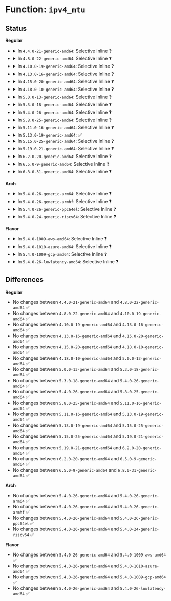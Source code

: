 # Function: <code>ipv4_mtu</code>

## Status
<b>Regular</b>
<ul>
<li>
<details>
<summary>In <code>4.4.0-21-generic-amd64</code>: Selective Inline ❓</summary>

```c
unsigned int ipv4_mtu(const struct dst_entry * dst)
```

```json
{
  "name": "ipv4_mtu",
  "collision_type": "Unique Static",
  "inline_type": "Selective",
  "funcs": [
    {
      "addr": 18446744071586529824,
      "name": "ipv4_mtu",
      "external": false,
      "loc": "net/ipv4/route.c:1231",
      "file": "net/ipv4/route.c",
      "inline": "not declared, inlined",
      "caller_inline": [],
      "caller_func": [
        "net/ipv4/route.c:__ip_rt_update_pmtu"
      ]
    }
  ],
  "symbols": [
    {
      "addr": 18446744071586529824,
      "name": "ipv4_mtu",
      "section": ".text",
      "bind": "STB_LOCAL",
      "size": 104
    }
  ]
}
```
</details>
</li>
<li>
<details>
<summary>In <code>4.8.0-22-generic-amd64</code>: Selective Inline ❓</summary>

```c
unsigned int ipv4_mtu(const struct dst_entry * dst)
```

```json
{
  "name": "ipv4_mtu",
  "collision_type": "Unique Static",
  "inline_type": "Selective",
  "funcs": [
    {
      "addr": 18446744071586972368,
      "name": "ipv4_mtu",
      "external": false,
      "loc": "net/ipv4/route.c:1237",
      "file": "net/ipv4/route.c",
      "inline": "not declared, inlined",
      "caller_inline": [],
      "caller_func": [
        "net/ipv4/route.c:__ip_rt_update_pmtu"
      ]
    }
  ],
  "symbols": [
    {
      "addr": 18446744071586972368,
      "name": "ipv4_mtu",
      "section": ".text",
      "bind": "STB_LOCAL",
      "size": 104
    }
  ]
}
```
</details>
</li>
<li>
<details>
<summary>In <code>4.10.0-19-generic-amd64</code>: Selective Inline ❓</summary>

```c
unsigned int ipv4_mtu(const struct dst_entry * dst)
```

```json
{
  "name": "ipv4_mtu",
  "collision_type": "Unique Static",
  "inline_type": "Selective",
  "funcs": [
    {
      "addr": 18446744071587166704,
      "name": "ipv4_mtu",
      "external": false,
      "loc": "net/ipv4/route.c:1245",
      "file": "net/ipv4/route.c",
      "inline": "not declared, inlined",
      "caller_inline": [],
      "caller_func": [
        "net/ipv4/route.c:__ip_rt_update_pmtu"
      ]
    }
  ],
  "symbols": [
    {
      "addr": 18446744071587166704,
      "name": "ipv4_mtu",
      "section": ".text",
      "bind": "STB_LOCAL",
      "size": 146
    }
  ]
}
```
</details>
</li>
<li>
<details>
<summary>In <code>4.13.0-16-generic-amd64</code>: Selective Inline ❓</summary>

```c
unsigned int ipv4_mtu(const struct dst_entry * dst)
```

```json
{
  "name": "ipv4_mtu",
  "collision_type": "Unique Static",
  "inline_type": "Selective",
  "funcs": [
    {
      "addr": 18446744071587296544,
      "name": "ipv4_mtu",
      "external": false,
      "loc": "net/ipv4/route.c:1259",
      "file": "net/ipv4/route.c",
      "inline": "not declared, inlined",
      "caller_inline": [],
      "caller_func": [
        "net/ipv4/route.c:__ip_rt_update_pmtu"
      ]
    }
  ],
  "symbols": [
    {
      "addr": 18446744071587296544,
      "name": "ipv4_mtu",
      "section": ".text",
      "bind": "STB_LOCAL",
      "size": 155
    }
  ]
}
```
</details>
</li>
<li>
<details>
<summary>In <code>4.15.0-20-generic-amd64</code>: Selective Inline ❓</summary>

```c
unsigned int ipv4_mtu(const struct dst_entry * dst)
```

```json
{
  "name": "ipv4_mtu",
  "collision_type": "Unique Static",
  "inline_type": "Selective",
  "funcs": [
    {
      "addr": 18446744071587820448,
      "name": "ipv4_mtu",
      "external": false,
      "loc": "net/ipv4/route.c:1266",
      "file": "net/ipv4/route.c",
      "inline": "not declared, inlined",
      "caller_inline": [],
      "caller_func": [
        "net/ipv4/route.c:ipv4_default_advmss",
        "net/ipv4/route.c:__ip_rt_update_pmtu"
      ]
    }
  ],
  "symbols": [
    {
      "addr": 18446744071587820448,
      "name": "ipv4_mtu",
      "section": ".text",
      "bind": "STB_LOCAL",
      "size": 144
    }
  ]
}
```
</details>
</li>
<li>
<details>
<summary>In <code>4.18.0-10-generic-amd64</code>: Selective Inline ❓</summary>

```c
unsigned int ipv4_mtu(const struct dst_entry * dst)
```

```json
{
  "name": "ipv4_mtu",
  "collision_type": "Unique Static",
  "inline_type": "Selective",
  "funcs": [
    {
      "addr": 18446744071588162560,
      "name": "ipv4_mtu",
      "external": false,
      "loc": "net/ipv4/route.c:1266",
      "file": "net/ipv4/route.c",
      "inline": "not declared, inlined",
      "caller_inline": [],
      "caller_func": [
        "net/ipv4/route.c:ipv4_default_advmss",
        "net/ipv4/route.c:__ip_rt_update_pmtu"
      ]
    }
  ],
  "symbols": [
    {
      "addr": 18446744071588162560,
      "name": "ipv4_mtu",
      "section": ".text",
      "bind": "STB_LOCAL",
      "size": 135
    }
  ]
}
```
</details>
</li>
<li>
<details>
<summary>In <code>5.0.0-13-generic-amd64</code>: Selective Inline ❓</summary>

```c
unsigned int ipv4_mtu(const struct dst_entry * dst)
```

```json
{
  "name": "ipv4_mtu",
  "collision_type": "Unique Static",
  "inline_type": "Selective",
  "funcs": [
    {
      "addr": 18446744071588346528,
      "name": "ipv4_mtu",
      "external": false,
      "loc": "net/ipv4/route.c:1265",
      "file": "net/ipv4/route.c",
      "inline": "not declared, inlined",
      "caller_inline": [],
      "caller_func": [
        "net/ipv4/route.c:ipv4_default_advmss",
        "net/ipv4/route.c:__ip_rt_update_pmtu"
      ]
    }
  ],
  "symbols": [
    {
      "addr": 18446744071588346528,
      "name": "ipv4_mtu",
      "section": ".text",
      "bind": "STB_LOCAL",
      "size": 135
    }
  ]
}
```
</details>
</li>
<li>
<details>
<summary>In <code>5.3.0-18-generic-amd64</code>: Selective Inline ❓</summary>

```c
unsigned int ipv4_mtu(const struct dst_entry * dst)
```

```json
{
  "name": "ipv4_mtu",
  "collision_type": "Unique Static",
  "inline_type": "Selective",
  "funcs": [
    {
      "addr": 18446744071588748704,
      "name": "ipv4_mtu",
      "external": false,
      "loc": "net/ipv4/route.c:1302",
      "file": "net/ipv4/route.c",
      "inline": "not declared, inlined",
      "caller_inline": [],
      "caller_func": [
        "net/ipv4/route.c:ipv4_default_advmss",
        "net/ipv4/route.c:__ip_rt_update_pmtu"
      ]
    }
  ],
  "symbols": [
    {
      "addr": 18446744071588748704,
      "name": "ipv4_mtu",
      "section": ".text",
      "bind": "STB_LOCAL",
      "size": 148
    }
  ]
}
```
</details>
</li>
<li>
<details>
<summary>In <code>5.4.0-26-generic-amd64</code>: Selective Inline ❓</summary>

```c
unsigned int ipv4_mtu(const struct dst_entry * dst)
```

```json
{
  "name": "ipv4_mtu",
  "collision_type": "Unique Static",
  "inline_type": "Selective",
  "funcs": [
    {
      "addr": 18446744071588971792,
      "name": "ipv4_mtu",
      "external": false,
      "loc": "net/ipv4/route.c:1304",
      "file": "net/ipv4/route.c",
      "inline": "not declared, inlined",
      "caller_inline": [],
      "caller_func": [
        "net/ipv4/route.c:ipv4_default_advmss",
        "net/ipv4/route.c:__ip_rt_update_pmtu"
      ]
    }
  ],
  "symbols": [
    {
      "addr": 18446744071588971792,
      "name": "ipv4_mtu",
      "section": ".text",
      "bind": "STB_LOCAL",
      "size": 148
    }
  ]
}
```
</details>
</li>
<li>
<details>
<summary>In <code>5.8.0-25-generic-amd64</code>: Selective Inline ❓</summary>

```c
unsigned int ipv4_mtu(const struct dst_entry * dst)
```

```json
{
  "name": "ipv4_mtu",
  "collision_type": "Unique Static",
  "inline_type": "Selective",
  "funcs": [
    {
      "addr": 18446744071589928752,
      "name": "ipv4_mtu",
      "external": false,
      "loc": "net/ipv4/route.c:1308",
      "file": "net/ipv4/route.c",
      "inline": "not declared, inlined",
      "caller_inline": [],
      "caller_func": [
        "net/ipv4/route.c:ipv4_default_advmss",
        "net/ipv4/route.c:__ip_rt_update_pmtu"
      ]
    }
  ],
  "symbols": [
    {
      "addr": 18446744071589928752,
      "name": "ipv4_mtu",
      "section": ".text",
      "bind": "STB_LOCAL",
      "size": 144
    }
  ]
}
```
</details>
</li>
<li>
<details>
<summary>In <code>5.11.0-16-generic-amd64</code>: Selective Inline ❓</summary>

```c
unsigned int ipv4_mtu(const struct dst_entry * dst)
```

```json
{
  "name": "ipv4_mtu",
  "collision_type": "Unique Static",
  "inline_type": "Selective",
  "funcs": [
    {
      "addr": 18446744071589969360,
      "name": "ipv4_mtu",
      "external": false,
      "loc": "net/ipv4/route.c:1314",
      "file": "net/ipv4/route.c",
      "inline": "not declared, inlined",
      "caller_inline": [],
      "caller_func": [
        "net/ipv4/route.c:ipv4_default_advmss",
        "net/ipv4/route.c:__ip_rt_update_pmtu"
      ]
    }
  ],
  "symbols": [
    {
      "addr": 18446744071589969360,
      "name": "ipv4_mtu",
      "section": ".text",
      "bind": "STB_LOCAL",
      "size": 144
    }
  ]
}
```
</details>
</li>
<li>
<details>
<summary>In <code>5.13.0-19-generic-amd64</code>: ✅</summary>

```c
unsigned int ipv4_mtu(const struct dst_entry * dst)
```

```json
{
  "name": "ipv4_mtu",
  "collision_type": "Unique Global",
  "inline_type": "No",
  "funcs": [
    {
      "addr": 18446744071589880560,
      "name": "ipv4_mtu",
      "external": true,
      "loc": "net/ipv4/route.c:1300",
      "file": "net/ipv4/route.c",
      "inline": "seen, unknown",
      "caller_inline": [],
      "caller_func": [
        "net/ipv4/route.c:ipv4_default_advmss",
        "net/ipv4/route.c:__ip_rt_update_pmtu",
        "net/ipv4/ip_forward.c:ip_forward",
        "net/ipv4/ip_output.c:__ip_make_skb",
        "net/ipv4/ip_output.c:ip_setup_cork",
        "net/ipv4/ip_sockglue.c:do_ip_getsockopt",
        "net/ipv4/tcp_output.c:tcp_connect_init",
        "net/ipv4/tcp_output.c:tcp_current_mss",
        "net/ipv4/tcp_ipv4.c:tcp_v4_syn_recv_sock",
        "net/ipv4/icmp.c:__icmp_send",
        "net/ipv4/ip_tunnel_core.c:skb_tunnel_check_pmtu",
        "net/ipv4/ipmr.c:ipmr_queue_xmit",
        "net/xfrm/xfrm_policy.c:xfrm_bundle_ok",
        "net/xfrm/xfrm_policy.c:xfrm_bundle_ok",
        "net/xfrm/xfrm_policy.c:xfrm_init_pmtu",
        "net/xfrm/xfrm_policy.c:xfrm_init_pmtu",
        "net/xfrm/xfrm_output.c:xfrm6_tunnel_check_size",
        "net/xfrm/xfrm_output.c:xfrm6_tunnel_check_size",
        "net/ipv6/ip6_output.c:ip6_setup_cork",
        "net/ipv6/ip6_output.c:ip6_fragment",
        "net/ipv6/ip6_output.c:ip6_xmit",
        "net/ipv6/route.c:ip6_default_advmss",
        "net/ipv6/route.c:__ip6_rt_update_pmtu",
        "net/ipv6/tcp_ipv6.c:tcp_v6_syn_recv_sock",
        "net/ipv6/xfrm6_output.c:__xfrm6_output"
      ]
    }
  ],
  "symbols": [
    {
      "addr": 18446744071589880560,
      "name": "ipv4_mtu",
      "section": ".text",
      "bind": "STB_GLOBAL",
      "size": 132
    }
  ]
}
```
</details>
</li>
<li>
<details>
<summary>In <code>5.15.0-25-generic-amd64</code>: Selective Inline ❓</summary>

```c
unsigned int ipv4_mtu(const struct dst_entry * dst)
```

```json
{
  "name": "ipv4_mtu",
  "collision_type": "Unique Global",
  "inline_type": "Selective",
  "funcs": [
    {
      "addr": 18446744071590651429,
      "name": "ipv4_mtu",
      "external": true,
      "loc": "net/ipv4/route.c:1315",
      "file": "net/ipv4/route.c",
      "inline": "not declared, inlined",
      "caller_inline": [
        "net/ipv4/route.c:ipv4_default_advmss",
        "net/ipv4/route.c:__ip_rt_update_pmtu"
      ],
      "caller_func": [
        "net/ipv4/ip_output.c:__ip_make_skb",
        "net/ipv4/ip_output.c:ip_setup_cork",
        "net/ipv4/ip_sockglue.c:do_ip_getsockopt",
        "net/ipv4/tcp_output.c:tcp_connect_init",
        "net/ipv4/tcp_output.c:tcp_current_mss",
        "net/ipv4/tcp_ipv4.c:tcp_v4_syn_recv_sock",
        "net/ipv4/icmp.c:__icmp_send",
        "net/ipv4/ip_tunnel_core.c:skb_tunnel_check_pmtu",
        "net/ipv4/ipmr.c:ipmr_queue_xmit",
        "net/xfrm/xfrm_policy.c:xfrm_bundle_ok",
        "net/xfrm/xfrm_policy.c:xfrm_bundle_ok",
        "net/xfrm/xfrm_policy.c:xfrm_init_pmtu",
        "net/xfrm/xfrm_policy.c:xfrm_init_pmtu",
        "net/xfrm/xfrm_output.c:xfrm6_tunnel_check_size",
        "net/xfrm/xfrm_output.c:xfrm6_tunnel_check_size",
        "net/ipv6/ip6_output.c:ip6_setup_cork",
        "net/ipv6/ip6_output.c:ip6_fragment",
        "net/ipv6/ip6_output.c:ip6_xmit",
        "net/ipv6/route.c:ip6_default_advmss",
        "net/ipv6/route.c:__ip6_rt_update_pmtu",
        "net/ipv6/tcp_ipv6.c:tcp_v6_syn_recv_sock",
        "net/ipv6/xfrm6_output.c:__xfrm6_output"
      ]
    }
  ],
  "symbols": [
    {
      "addr": 18446744071590651280,
      "name": "ipv4_mtu",
      "section": ".text",
      "bind": "STB_GLOBAL",
      "size": 138
    }
  ]
}
```
</details>
</li>
<li>
<details>
<summary>In <code>5.19.0-21-generic-amd64</code>: Selective Inline ❓</summary>

```c
unsigned int ipv4_mtu(const struct dst_entry * dst)
```

```json
{
  "name": "ipv4_mtu",
  "collision_type": "Unique Global",
  "inline_type": "Selective",
  "funcs": [
    {
      "addr": 18446744071592277367,
      "name": "ipv4_mtu",
      "external": true,
      "loc": "net/ipv4/route.c:1322",
      "file": "net/ipv4/route.c",
      "inline": "not declared, inlined",
      "caller_inline": [
        "net/ipv4/route.c:ipv4_default_advmss",
        "net/ipv4/route.c:__ip_rt_update_pmtu"
      ],
      "caller_func": [
        "net/ipv4/ip_output.c:__ip_make_skb",
        "net/ipv4/ip_output.c:ip_setup_cork",
        "net/ipv4/ip_sockglue.c:do_ip_getsockopt",
        "net/ipv4/tcp_output.c:tcp_connect_init",
        "net/ipv4/tcp_output.c:tcp_current_mss",
        "net/ipv4/tcp_ipv4.c:tcp_v4_syn_recv_sock",
        "net/ipv4/icmp.c:__icmp_send",
        "net/ipv4/ip_tunnel_core.c:skb_tunnel_check_pmtu",
        "net/ipv4/ipmr.c:ipmr_queue_xmit",
        "net/xfrm/xfrm_policy.c:xfrm_bundle_ok",
        "net/xfrm/xfrm_policy.c:xfrm_bundle_ok",
        "net/xfrm/xfrm_policy.c:xfrm_init_pmtu",
        "net/xfrm/xfrm_policy.c:xfrm_init_pmtu",
        "net/xfrm/xfrm_output.c:xfrm6_tunnel_check_size",
        "net/xfrm/xfrm_output.c:xfrm6_tunnel_check_size",
        "net/ipv6/ip6_output.c:ip6_setup_cork",
        "net/ipv6/ip6_output.c:ip6_fragment",
        "net/ipv6/ip6_output.c:ip6_xmit",
        "net/ipv6/ip6_output.c:ip6_finish_output",
        "net/ipv6/route.c:ip6_default_advmss",
        "net/ipv6/route.c:__ip6_rt_update_pmtu",
        "net/ipv6/tcp_ipv6.c:tcp_v6_syn_recv_sock",
        "net/ipv6/xfrm6_output.c:__xfrm6_output"
      ]
    }
  ],
  "symbols": [
    {
      "addr": 18446744071592276560,
      "name": "ipv4_mtu",
      "section": ".text",
      "bind": "STB_GLOBAL",
      "size": 176
    }
  ]
}
```
</details>
</li>
<li>
<details>
<summary>In <code>6.2.0-20-generic-amd64</code>: Selective Inline ❓</summary>

```c
unsigned int ipv4_mtu(const struct dst_entry * dst)
```

```json
{
  "name": "ipv4_mtu",
  "collision_type": "Unique Global",
  "inline_type": "Selective",
  "funcs": [
    {
      "addr": 18446744071594112871,
      "name": "ipv4_mtu",
      "external": true,
      "loc": "net/ipv4/route.c:1322",
      "file": "net/ipv4/route.c",
      "inline": "not declared, inlined",
      "caller_inline": [
        "net/ipv4/route.c:ipv4_default_advmss",
        "net/ipv4/route.c:__ip_rt_update_pmtu"
      ],
      "caller_func": [
        "net/ipv4/ip_output.c:__ip_make_skb",
        "net/ipv4/ip_output.c:ip_setup_cork",
        "net/ipv4/ip_sockglue.c:do_ip_getsockopt",
        "net/ipv4/tcp_output.c:tcp_connect_init",
        "net/ipv4/tcp_output.c:tcp_current_mss",
        "net/ipv4/tcp_ipv4.c:tcp_v4_syn_recv_sock",
        "net/ipv4/icmp.c:__icmp_send",
        "net/ipv4/ip_tunnel_core.c:skb_tunnel_check_pmtu",
        "net/ipv4/ipmr.c:ipmr_queue_xmit",
        "net/xfrm/xfrm_policy.c:xfrm_bundle_ok",
        "net/xfrm/xfrm_policy.c:xfrm_bundle_ok",
        "net/xfrm/xfrm_policy.c:xfrm_bundle_create",
        "net/xfrm/xfrm_policy.c:xfrm_bundle_create",
        "net/xfrm/xfrm_output.c:xfrm6_tunnel_check_size",
        "net/xfrm/xfrm_output.c:xfrm6_tunnel_check_size",
        "net/ipv6/ip6_output.c:ip6_setup_cork",
        "net/ipv6/ip6_output.c:ip6_fragment",
        "net/ipv6/ip6_output.c:ip6_xmit",
        "net/ipv6/ip6_output.c:ip6_finish_output",
        "net/ipv6/route.c:ip6_default_advmss",
        "net/ipv6/route.c:__ip6_rt_update_pmtu",
        "net/ipv6/ipv6_sockglue.c:do_ipv6_getsockopt",
        "net/ipv6/ipv6_sockglue.c:do_ipv6_getsockopt",
        "net/ipv6/tcp_ipv6.c:tcp_v6_syn_recv_sock",
        "net/ipv6/xfrm6_output.c:__xfrm6_output"
      ]
    }
  ],
  "symbols": [
    {
      "addr": 18446744071594112416,
      "name": "ipv4_mtu",
      "section": ".text",
      "bind": "STB_GLOBAL",
      "size": 176
    }
  ]
}
```
</details>
</li>
<li>
<details>
<summary>In <code>6.5.0-9-generic-amd64</code>: Selective Inline ❓</summary>

```c
unsigned int ipv4_mtu(const struct dst_entry * dst)
```

```json
{
  "name": "ipv4_mtu",
  "collision_type": "Unique Global",
  "inline_type": "Selective",
  "funcs": [
    {
      "addr": 18446744071594499687,
      "name": "ipv4_mtu",
      "external": true,
      "loc": "net/ipv4/route.c:1322",
      "file": "net/ipv4/route.c",
      "inline": "not declared, inlined",
      "caller_inline": [
        "net/ipv4/route.c:ipv4_default_advmss",
        "net/ipv4/route.c:__ip_rt_update_pmtu"
      ],
      "caller_func": [
        "net/ipv4/ip_output.c:__ip_make_skb",
        "net/ipv4/ip_sockglue.c:do_ip_getsockopt",
        "net/ipv4/tcp_output.c:tcp_connect_init",
        "net/ipv4/tcp_output.c:tcp_current_mss",
        "net/ipv4/tcp_ipv4.c:tcp_v4_syn_recv_sock",
        "net/ipv4/icmp.c:__icmp_send",
        "net/ipv4/ip_tunnel_core.c:skb_tunnel_check_pmtu",
        "net/ipv4/ipmr.c:ipmr_queue_xmit",
        "net/xfrm/xfrm_policy.c:xfrm_bundle_ok",
        "net/xfrm/xfrm_policy.c:xfrm_bundle_ok",
        "net/xfrm/xfrm_policy.c:xfrm_bundle_create",
        "net/xfrm/xfrm_policy.c:xfrm_bundle_create",
        "net/xfrm/xfrm_output.c:xfrm6_tunnel_check_size",
        "net/xfrm/xfrm_output.c:xfrm6_tunnel_check_size",
        "net/ipv6/ip6_output.c:ip6_setup_cork",
        "net/ipv6/ip6_output.c:ip6_fragment",
        "net/ipv6/ip6_output.c:ip6_xmit",
        "net/ipv6/ip6_output.c:ip6_finish_output",
        "net/ipv6/route.c:ip6_default_advmss",
        "net/ipv6/route.c:__ip6_rt_update_pmtu",
        "net/ipv6/ipv6_sockglue.c:do_ipv6_getsockopt",
        "net/ipv6/ipv6_sockglue.c:do_ipv6_getsockopt",
        "net/ipv6/tcp_ipv6.c:tcp_v6_syn_recv_sock",
        "net/ipv6/xfrm6_output.c:__xfrm6_output"
      ]
    }
  ],
  "symbols": [
    {
      "addr": 18446744071594499456,
      "name": "ipv4_mtu",
      "section": ".text",
      "bind": "STB_GLOBAL",
      "size": 182
    }
  ]
}
```
</details>
</li>
<li>
<details>
<summary>In <code>6.8.0-31-generic-amd64</code>: Selective Inline ❓</summary>

```c
unsigned int ipv4_mtu(const struct dst_entry * dst)
```

```json
{
  "name": "ipv4_mtu",
  "collision_type": "Unique Global",
  "inline_type": "Selective",
  "funcs": [
    {
      "addr": 18446744071595302855,
      "name": "ipv4_mtu",
      "external": true,
      "loc": "net/ipv4/route.c:1324",
      "file": "net/ipv4/route.c",
      "inline": "not declared, inlined",
      "caller_inline": [
        "net/ipv4/route.c:ipv4_default_advmss",
        "net/ipv4/route.c:__ip_rt_update_pmtu"
      ],
      "caller_func": [
        "net/ipv4/ip_output.c:__ip_make_skb",
        "net/ipv4/ip_sockglue.c:do_ip_getsockopt",
        "net/ipv4/tcp_output.c:tcp_connect_init",
        "net/ipv4/tcp_output.c:tcp_current_mss",
        "net/ipv4/tcp_ipv4.c:tcp_v4_syn_recv_sock",
        "net/ipv4/icmp.c:__icmp_send",
        "net/ipv4/ip_tunnel_core.c:skb_tunnel_check_pmtu",
        "net/ipv4/ipmr.c:ipmr_queue_xmit",
        "net/xfrm/xfrm_policy.c:xfrm_bundle_ok",
        "net/xfrm/xfrm_policy.c:xfrm_bundle_ok",
        "net/xfrm/xfrm_policy.c:xfrm_bundle_create",
        "net/xfrm/xfrm_policy.c:xfrm_bundle_create",
        "net/xfrm/xfrm_output.c:xfrm6_tunnel_check_size",
        "net/xfrm/xfrm_output.c:xfrm6_tunnel_check_size",
        "net/ipv6/ip6_output.c:ip6_setup_cork",
        "net/ipv6/ip6_output.c:ip6_fragment",
        "net/ipv6/ip6_output.c:ip6_xmit",
        "net/ipv6/ip6_output.c:ip6_finish_output",
        "net/ipv6/route.c:ip6_default_advmss",
        "net/ipv6/route.c:__ip6_rt_update_pmtu",
        "net/ipv6/ipv6_sockglue.c:do_ipv6_getsockopt",
        "net/ipv6/ipv6_sockglue.c:do_ipv6_getsockopt",
        "net/ipv6/tcp_ipv6.c:tcp_v6_syn_recv_sock",
        "net/ipv6/xfrm6_output.c:__xfrm6_output"
      ]
    }
  ],
  "symbols": [
    {
      "addr": 18446744071595302624,
      "name": "ipv4_mtu",
      "section": ".text",
      "bind": "STB_GLOBAL",
      "size": 179
    }
  ]
}
```
</details>
</li>
</ul>
<b>Arch</b>
<ul>
<li>
<details>
<summary>In <code>5.4.0-26-generic-arm64</code>: Selective Inline ❓</summary>

```c
unsigned int ipv4_mtu(const struct dst_entry * dst)
```

```json
{
  "name": "ipv4_mtu",
  "collision_type": "Unique Static",
  "inline_type": "Selective",
  "funcs": [
    {
      "addr": 18446603336502574272,
      "name": "ipv4_mtu",
      "external": false,
      "loc": "net/ipv4/route.c:1304",
      "file": "net/ipv4/route.c",
      "inline": "not declared, inlined",
      "caller_inline": [],
      "caller_func": [
        "net/ipv4/route.c:ipv4_default_advmss",
        "net/ipv4/route.c:__ip_rt_update_pmtu"
      ]
    }
  ],
  "symbols": [
    {
      "addr": 18446603336502574272,
      "name": "ipv4_mtu",
      "section": ".text",
      "bind": "STB_LOCAL",
      "size": 184
    }
  ]
}
```
</details>
</li>
<li>
<details>
<summary>In <code>5.4.0-26-generic-armhf</code>: Selective Inline ❓</summary>

```c
unsigned int ipv4_mtu(const struct dst_entry * dst)
```

```json
{
  "name": "ipv4_mtu",
  "collision_type": "Unique Static",
  "inline_type": "Selective",
  "funcs": [
    {
      "addr": 3235282328,
      "name": "ipv4_mtu",
      "external": false,
      "loc": "net/ipv4/route.c:1304",
      "file": "net/ipv4/route.c",
      "inline": "not declared, inlined",
      "caller_inline": [],
      "caller_func": [
        "net/ipv4/route.c:ipv4_default_advmss",
        "net/ipv4/route.c:__ip_rt_update_pmtu"
      ]
    }
  ],
  "symbols": [
    {
      "addr": 3235282328,
      "name": "ipv4_mtu",
      "section": ".text",
      "bind": "STB_LOCAL",
      "size": 212
    }
  ]
}
```
</details>
</li>
<li>
<details>
<summary>In <code>5.4.0-26-generic-ppc64el</code>: Selective Inline ❓</summary>

```c
unsigned int ipv4_mtu(const struct dst_entry * dst)
```

```json
{
  "name": "ipv4_mtu",
  "collision_type": "Unique Static",
  "inline_type": "Selective",
  "funcs": [
    {
      "addr": 13835058055296161392,
      "name": "ipv4_mtu",
      "external": false,
      "loc": "net/ipv4/route.c:1304",
      "file": "net/ipv4/route.c",
      "inline": "not declared, inlined",
      "caller_inline": [],
      "caller_func": [
        "net/ipv4/route.c:ipv4_default_advmss",
        "net/ipv4/route.c:__ip_rt_update_pmtu"
      ]
    }
  ],
  "symbols": [
    {
      "addr": 13835058055296161392,
      "name": "ipv4_mtu",
      "section": ".text",
      "bind": "STB_LOCAL",
      "size": 236
    }
  ]
}
```
</details>
</li>
<li>
<details>
<summary>In <code>5.4.0-24-generic-riscv64</code>: Selective Inline ❓</summary>

```c
unsigned int ipv4_mtu(const struct dst_entry * dst)
```

```json
{
  "name": "ipv4_mtu",
  "collision_type": "Unique Static",
  "inline_type": "Selective",
  "funcs": [
    {
      "addr": 18446743936278732696,
      "name": "ipv4_mtu",
      "external": false,
      "loc": "net/ipv4/route.c:1304",
      "file": "net/ipv4/route.c",
      "inline": "not declared, inlined",
      "caller_inline": [],
      "caller_func": [
        "net/ipv4/route.c:ipv4_default_advmss",
        "net/ipv4/route.c:__ip_rt_update_pmtu"
      ]
    }
  ],
  "symbols": [
    {
      "addr": 18446743936278732696,
      "name": "ipv4_mtu",
      "section": ".text",
      "bind": "STB_LOCAL",
      "size": 174
    }
  ]
}
```
</details>
</li>
</ul>
<b>Flavor</b>
<ul>
<li>
<details>
<summary>In <code>5.4.0-1009-aws-amd64</code>: Selective Inline ❓</summary>

```c
unsigned int ipv4_mtu(const struct dst_entry * dst)
```

```json
{
  "name": "ipv4_mtu",
  "collision_type": "Unique Static",
  "inline_type": "Selective",
  "funcs": [
    {
      "addr": 18446744071588578176,
      "name": "ipv4_mtu",
      "external": false,
      "loc": "net/ipv4/route.c:1304",
      "file": "net/ipv4/route.c",
      "inline": "not declared, inlined",
      "caller_inline": [],
      "caller_func": [
        "net/ipv4/route.c:ipv4_default_advmss",
        "net/ipv4/route.c:__ip_rt_update_pmtu"
      ]
    }
  ],
  "symbols": [
    {
      "addr": 18446744071588578176,
      "name": "ipv4_mtu",
      "section": ".text",
      "bind": "STB_LOCAL",
      "size": 148
    }
  ]
}
```
</details>
</li>
<li>
<details>
<summary>In <code>5.4.0-1010-azure-amd64</code>: Selective Inline ❓</summary>

```c
unsigned int ipv4_mtu(const struct dst_entry * dst)
```

```json
{
  "name": "ipv4_mtu",
  "collision_type": "Unique Static",
  "inline_type": "Selective",
  "funcs": [
    {
      "addr": 18446744071588290160,
      "name": "ipv4_mtu",
      "external": false,
      "loc": "net/ipv4/route.c:1304",
      "file": "net/ipv4/route.c",
      "inline": "not declared, inlined",
      "caller_inline": [],
      "caller_func": [
        "net/ipv4/route.c:ipv4_default_advmss",
        "net/ipv4/route.c:__ip_rt_update_pmtu"
      ]
    }
  ],
  "symbols": [
    {
      "addr": 18446744071588290160,
      "name": "ipv4_mtu",
      "section": ".text",
      "bind": "STB_LOCAL",
      "size": 148
    }
  ]
}
```
</details>
</li>
<li>
<details>
<summary>In <code>5.4.0-1009-gcp-amd64</code>: Selective Inline ❓</summary>

```c
unsigned int ipv4_mtu(const struct dst_entry * dst)
```

```json
{
  "name": "ipv4_mtu",
  "collision_type": "Unique Static",
  "inline_type": "Selective",
  "funcs": [
    {
      "addr": 18446744071589014352,
      "name": "ipv4_mtu",
      "external": false,
      "loc": "net/ipv4/route.c:1304",
      "file": "net/ipv4/route.c",
      "inline": "not declared, inlined",
      "caller_inline": [],
      "caller_func": [
        "net/ipv4/route.c:ipv4_default_advmss",
        "net/ipv4/route.c:__ip_rt_update_pmtu"
      ]
    }
  ],
  "symbols": [
    {
      "addr": 18446744071589014352,
      "name": "ipv4_mtu",
      "section": ".text",
      "bind": "STB_LOCAL",
      "size": 148
    }
  ]
}
```
</details>
</li>
<li>
<details>
<summary>In <code>5.4.0-26-lowlatency-amd64</code>: Selective Inline ❓</summary>

```c
unsigned int ipv4_mtu(const struct dst_entry * dst)
```

```json
{
  "name": "ipv4_mtu",
  "collision_type": "Unique Static",
  "inline_type": "Selective",
  "funcs": [
    {
      "addr": 18446744071589052944,
      "name": "ipv4_mtu",
      "external": false,
      "loc": "net/ipv4/route.c:1304",
      "file": "net/ipv4/route.c",
      "inline": "not declared, inlined",
      "caller_inline": [],
      "caller_func": [
        "net/ipv4/route.c:ipv4_default_advmss",
        "net/ipv4/route.c:__ip_rt_update_pmtu"
      ]
    }
  ],
  "symbols": [
    {
      "addr": 18446744071589052944,
      "name": "ipv4_mtu",
      "section": ".text",
      "bind": "STB_LOCAL",
      "size": 148
    }
  ]
}
```
</details>
</li>
</ul>

## Differences
<b>Regular</b>
<ul>
<li>
No changes between <code>4.4.0-21-generic-amd64</code> and <code>4.8.0-22-generic-amd64</code> ✅
</li>
<li>
No changes between <code>4.8.0-22-generic-amd64</code> and <code>4.10.0-19-generic-amd64</code> ✅
</li>
<li>
No changes between <code>4.10.0-19-generic-amd64</code> and <code>4.13.0-16-generic-amd64</code> ✅
</li>
<li>
No changes between <code>4.13.0-16-generic-amd64</code> and <code>4.15.0-20-generic-amd64</code> ✅
</li>
<li>
No changes between <code>4.15.0-20-generic-amd64</code> and <code>4.18.0-10-generic-amd64</code> ✅
</li>
<li>
No changes between <code>4.18.0-10-generic-amd64</code> and <code>5.0.0-13-generic-amd64</code> ✅
</li>
<li>
No changes between <code>5.0.0-13-generic-amd64</code> and <code>5.3.0-18-generic-amd64</code> ✅
</li>
<li>
No changes between <code>5.3.0-18-generic-amd64</code> and <code>5.4.0-26-generic-amd64</code> ✅
</li>
<li>
No changes between <code>5.4.0-26-generic-amd64</code> and <code>5.8.0-25-generic-amd64</code> ✅
</li>
<li>
No changes between <code>5.8.0-25-generic-amd64</code> and <code>5.11.0-16-generic-amd64</code> ✅
</li>
<li>
No changes between <code>5.11.0-16-generic-amd64</code> and <code>5.13.0-19-generic-amd64</code> ✅
</li>
<li>
No changes between <code>5.13.0-19-generic-amd64</code> and <code>5.15.0-25-generic-amd64</code> ✅
</li>
<li>
No changes between <code>5.15.0-25-generic-amd64</code> and <code>5.19.0-21-generic-amd64</code> ✅
</li>
<li>
No changes between <code>5.19.0-21-generic-amd64</code> and <code>6.2.0-20-generic-amd64</code> ✅
</li>
<li>
No changes between <code>6.2.0-20-generic-amd64</code> and <code>6.5.0-9-generic-amd64</code> ✅
</li>
<li>
No changes between <code>6.5.0-9-generic-amd64</code> and <code>6.8.0-31-generic-amd64</code> ✅
</li>
</ul>
<b>Arch</b>
<ul>
<li>
No changes between <code>5.4.0-26-generic-amd64</code> and <code>5.4.0-26-generic-arm64</code> ✅
</li>
<li>
No changes between <code>5.4.0-26-generic-amd64</code> and <code>5.4.0-26-generic-armhf</code> ✅
</li>
<li>
No changes between <code>5.4.0-26-generic-amd64</code> and <code>5.4.0-26-generic-ppc64el</code> ✅
</li>
<li>
No changes between <code>5.4.0-26-generic-amd64</code> and <code>5.4.0-24-generic-riscv64</code> ✅
</li>
</ul>
<b>Flavor</b>
<ul>
<li>
No changes between <code>5.4.0-26-generic-amd64</code> and <code>5.4.0-1009-aws-amd64</code> ✅
</li>
<li>
No changes between <code>5.4.0-26-generic-amd64</code> and <code>5.4.0-1010-azure-amd64</code> ✅
</li>
<li>
No changes between <code>5.4.0-26-generic-amd64</code> and <code>5.4.0-1009-gcp-amd64</code> ✅
</li>
<li>
No changes between <code>5.4.0-26-generic-amd64</code> and <code>5.4.0-26-lowlatency-amd64</code> ✅
</li>
</ul>
